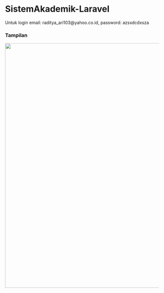 # SistemAkademik-Laravel

<p>Untuk login email: raditya_ari103@yahoo.co.id, password: azsxdcdxsza</p>

### Tampilan
<img src="https://user-images.githubusercontent.com/54885169/88614301-a7257b00-d0b9-11ea-80d3-a70184e80083.png" width="800"> 
